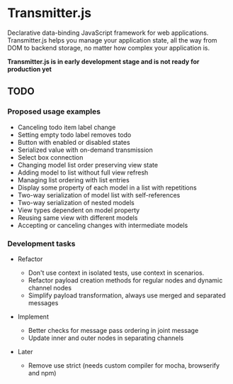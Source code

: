 # Transmitter.js

Declarative data-binding JavaScript framework for web applications.
Transmitter.js helps you manage your application state, all the way from DOM to
backend storage, no matter how complex your application is.

**Transmitter.js is in early development stage and is not ready for production
yet**


## TODO

### Proposed usage examples

* Canceling todo item label change
* Setting empty todo label removes todo
* Button with enabled or disabled states
* Serialized value with on-demand transmission
* Select box connection
* Changing model list order preserving view state
* Adding model to list without full view refresh
* Managing list ordering with list entries
* Display some property of each model in a list with repetitions
* Two-way serialization of model list with self-references
* Two-way serialization of nested models
* View types dependent on model property
* Reusing same view with different models
* Accepting or canceling changes with intermediate models


### Development tasks

* Refactor
  * Don't use context in isolated tests, use context in scenarios.
  * Refactor payload creation methods for regular nodes and dynamic channel
    nodes
  * Simplify payload transformation, always use merged and separated messages


* Implement
  * Better checks for message pass ordering in joint message
  * Update inner and outer nodes in separating channels

* Later
  * Remove use strict (needs custom compiler for mocha, browserify and npm)
